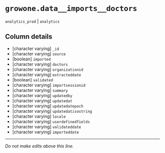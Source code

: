 # `growone.data__imports__doctors`
`analytics_prod` | `analytics`

## Column details
* [character varying] `_id`
* [character varying] `source`
* [boolean]   `imported`
* [character varying] `doctors`
* [character varying] `organizationid`
* [character varying] `extracteddate`
* [boolean]   `validated`
* [character varying] `importsessionid`
* [character varying] `summary`
* [character varying] `updatedby`
* [character varying] `updatedat`
* [character varying] `updatedatepoch`
* [character varying] `updatedatisostring`
* [character varying] `locale`
* [character varying] `userdefinedfields`
* [character varying] `validateddate`
* [character varying] `importeddate`

-------------------------------------------------------------------------------
*Do not make edits above this line.*
